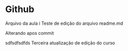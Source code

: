 
# Github

Arquivo da aula
i
Teste de edição do arquivo readme.md

Alterando apos commit


sdfsdfsdfds
Terceira atualização de edição do curso
